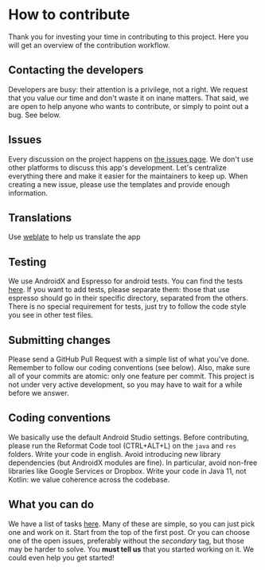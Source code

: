 # How to contribute

Thank you for investing your time in contributing to this project.
Here you will get an overview of the contribution workflow.

## Contacting the developers

Developers are busy: their attention is a privilege, not a right.
We request that you value our time and don't waste it on inane matters.
That said, we are open to help anyone who wants to contribute, 
or simply to point out a bug. See below.

## Issues

Every discussion on the project happens on [the issues page](https://github.com/spacecowboy/NotePad/issues).
We don't use other platforms to discuss this app's development. 
Let's centralize everything there and make it easier for the maintainers to keep up. 
When creating a new issue, please use the templates and provide enough information.

## Translations

Use [weblate](https://hosted.weblate.org/engage/no-nonsense-notes/) to help us translate the app

## Testing

We use AndroidX and Espresso for android tests.
You can find the tests [here](../app/src/androidTest/java).
If you want to add tests, please separate them: those that use espresso should go
in their specific directory, separated from the others.
There is no special requirement for tests, just try to follow the code style you see in other test files.

## Submitting changes

Please send a GitHub Pull Request with a simple list of what you've done. 
Remember to follow our coding conventions (see below). 
Also, make sure all of your commits are atomic: only one feature per commit.
This project is not under very active development, so you may have to wait for a while before we answer.

## Coding conventions

We basically use the default Android Studio settings.
Before contributing, please run the Reformat Code tool (CTRL+ALT+L) on the `java` and `res` folders.
Write your code in english.
Avoid introducing new library dependencies (but AndroidX modules are fine).
In particular, avoid non-free libraries like Google Services or Dropbox.
Write your code in Java 11, not Kotlin: we value coherence across the codebase.

## What you can do

We have a list of tasks [here](https://github.com/spacecowboy/NotePad/issues/387).
Many of these are simple, so you can just pick one and work on it. Start from the top of the first post.
Or you can choose one of the open issues, preferably without the _secondary_ tag, but those may be harder to solve.
You **must tell us** that you started working on it. We could even help you get started!
